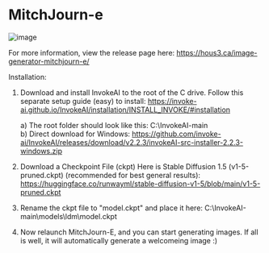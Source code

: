 # MitchJourn-e

![image](https://user-images.githubusercontent.com/13142459/205463681-f2d714a8-82ec-43e6-a40b-eb3f11938dee.png)

For more information, view the release page here: https://hous3.ca/image-generator-mitchjourn-e/

Installation:
1. Download and install InvokeAI to the root of the C drive. Follow this separate setup guide (easy) to install:
https://invoke-ai.github.io/InvokeAI/installation/INSTALL_INVOKE/#installation

      a) The root folder should look like this: C:\InvokeAI-main\
      b) Direct download for Windows: https://github.com/invoke-ai/InvokeAI/releases/download/v2.2.3/invokeAI-src-installer-2.2.3-windows.zip


2. Download a Checkpoint File (ckpt)
Here is Stable Diffusion 1.5 (v1-5-pruned.ckpt) (recommended for best general results):
https://huggingface.co/runwayml/stable-diffusion-v1-5/blob/main/v1-5-pruned.ckpt

3. Rename the ckpt file to "model.ckpt" and place it here:
C:\InvokeAI-main\models\ldm\model.ckpt

4. Now relaunch MitchJourn-E, and you can start generating images.
If all is well, it will automatically generate a welcomeing image :)

